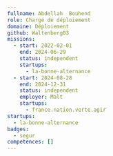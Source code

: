 ```yaml
---
fullname: Abdellah  Bouhend
role: Chargé de déploiement
domaine: Déploiement
github: Waltenberg03
missions:
  - start: 2022-02-01
    end: 2024-06-29
    status: independent
    startups:
      - la-bonne-alternance
  - start: 2024-08-28
    end: 2024-12-31
    status: independent
    employer: Malt
    startups:
      - france.nation.verte.agir
startups:
  - la-bonne-alternance
badges:
  - segur
competences: []
---
```

